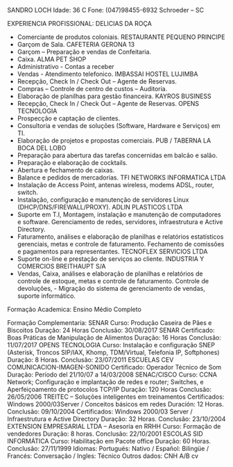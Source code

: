 SANDRO LOCH
Idade: 36 C
Fone: (047)98455-6932
Schroeder – SC

EXPERIENCIA PROFISSIONAL:
DELICIAS DA ROÇA
- Comerciante de produtos coloniais.
RESTAURANTE PEQUENO PRINCIPE
- Garçom de Sala.
CAFETERIA GERONA 13
- Garçom – Preparação e vendas de Confeitaria.
- Caixa.
ALMA PET SHOP
- Administrativo - Contas a receber
- Vendas - Atendimento telefonico.
IMBASSAI HOSTEL LUJIMBA
- Recepção, Check In / Check Out – Agente de Reservas.
- Compras – Controle de centro de custos – Auditoría.
- Elaboração de planilhas para gestão financeira.
KAYROS BUSINESS
- Recepção, Check In / Check Out – Agente de Reservas.
OPENS TECNOLOGIA
- Prospecção e captação de clientes.
- Consultoria e vendas de soluções (Software, Hardware e Serviços) em TI.
- Elaboração de projetos e propostas comerciais.
PUB / TABERNA LA BOCA DEL LOBO
- Preparação para abertura das tarefas concernidas em balcão e salão.
- Preparação e elaboração de cocktails.
- Abertura e fechamento de caixas.
- Balance e pedidos de mercadorias.
TFI NETWORKS INFORMATICA LTDA
- Instalação de Access Point, antenas wireless, modems ADSL, router, switch.
- Instalação, configuração e manutenção de servidores Linux
(DHCP/DNS/FIREWALL/PROXY).
ADLIN PLASTICOS LTDA
- Suporte em T.I, Montagem, instalação e manutenção de computadores e
software. Gerenciamento de redes, servidores, infraestrutura e Active Directory.
- Faturamento, análises e elaboração de planilhas e relatórios estatísticos
gerenciais, metas e controle de faturamento.
Fechamento de comissões e pagamentos para representantes.
TECNOFLEX SERVICIOS LTDA
- Suporte on-line e prestação de serviços ao cliente.
INDUSTRIA Y COMERCIOS BREITHAUPT S/A
- Vendas, Caixa, análises e elaboração de planilhas e relatórios de controle de
estoque, metas e controle de faturamento.
Controle de devoluções, - Migração do sistema de gerenciamento de vendas,
suporte informático.

Formação Academica: Ensino Médio Completo

Formação Complementaria:
SENAR
Curso: Produção Caseira de Pães e Biscoitos
Duração: 24 Horas Conclusão: 30/08/2017
SENAR
Certificado: Boas Práticas de Manipulação de Alimentos
Duração: 16 Horas Conclusão: 11/07/2017
OPENS TECNOLOGIA
Curso: Instalação e configuração SNEP (Asterisk, Troncos SIP/IAX, Khomp,
TDM/Virtual, Telefonia IP, Softphones)
Duração: 8 Horas. Conclusão: 23/07/2011
ESCUELAS CEV COMUNICACION-IMAGEN-SONIDO
Certificado: Operador Técnico de Som
Duração: Período del 21/10/07 a 14/03/2008
SENAC/CISCO
Curso: CCNA Network; Configuração e implantação de redes e router;
Switches, e Aperfeiçoamento de protocolos TCP/IP
Duração: 120 Horas Conclusão: 26/05/2006
TREITEC – Soluções inteligentes em treinamentos
Certificados: Windows 2000/03Server / Conceitos básicos em redes
Duración: 12 Horas. Conclusão: 09/10/2004
Certificados: Windows 2000/03 Server / Infraestrutura e Active Directory
Duração: 32 Horas. Conclusão: 23/10/2004
EXTENSION EMPRESARIAL LTDA – Asesoría en RRHH
Curso: Formação de vendedores
Duração: 8 horas. Conclusão: 22/10/2001
ESCOLAS SID INFORMÁTICA
Curso: Habilitação em Pacote office
Duração: 60 Horas. Conclusão: 27/11/1999
Idiomas:
Portugués: Nativo / Español: Bilingüe / Francés: Conversação / Ingles: Técnico
Outros dados: CNH A/B
cv
